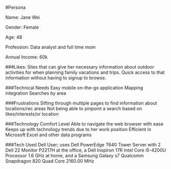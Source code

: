 #Persona

Name: Jane Wei

Gender: Female

Age: 48

Profession: Data analyst and full time mom

Annual Income: 60k

###Likes:
Sites that can give her necessary information about outdoor activities for when planning family vacations and trips. 
Quick access to that information without having to signup to browse.

###Technical Needs
Easy mobile on-the-go application
Mapping integration
Searches by area

###Frustrations
Sifting through multiple pages to find information about locations/rec areas
Not being able to pinpoint a search based on likes/interests/or location

###Technology Comfort Level
Able to navigate the web browser with ease
Keeps up with technology trends due to her work position
Efficient in Microsoft Excel and other data programs


###Tech Used
Dell User; uses Dell PowerEdge T640 Tower Server with 2 Dell 22 Monitor P2217H at the office,
a Dell Inspiron 17R Intel Core i5-4200U Processor 1.6 GHz at home, 
and a Samsung Galaxy s7 Qualcomm Snapdragon 820 Quad Core 2160.00 MHz

